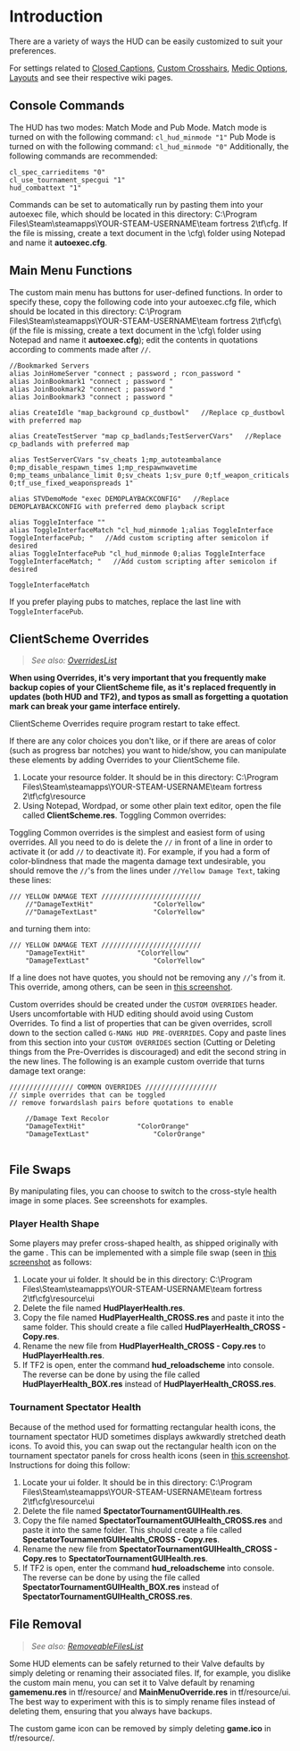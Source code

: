 # Introduction #
There are a variety of ways the HUD can be easily customized to suit your preferences.

For settings related to [Closed Captions](http://code.google.com/p/gmang-tf2hud/wiki/ClosedCaptions), [Custom Crosshairs](http://code.google.com/p/gmang-tf2hud/wiki/Crosshairs), [Medic Options](http://code.google.com/p/gmang-tf2hud/wiki/MedicOptions), [Layouts](http://code.google.com/p/gmang-tf2hud/wiki/Layouts) and see their respective wiki pages.

## Console Commands ##
The HUD has two modes: Match Mode and Pub Mode. Match mode is turned on with the following command:
`cl_hud_minmode "1"`
Pub Mode is turned on with the following command:
`cl_hud_minmode "0"`
Additionally, the following commands are recommended:
```
cl_spec_carrieditems "0"
cl_use_tournament_specgui "1"
hud_combattext "1"
```
Commands can be set to automatically run by pasting them into your autoexec file, which should be located in this directory: C:\Program Files\Steam\steamapps\YOUR-STEAM-USERNAME\team fortress 2\tf\cfg\. If the file is missing, create a text document in the \cfg\ folder using Notepad and name it **autoexec.cfg**.

## Main Menu Functions ##
The custom main menu has buttons for user-defined functions. In order to specify these, copy the following code into your autoexec.cfg file, which should be located in this directory: C:\Program Files\Steam\steamapps\YOUR-STEAM-USERNAME\team fortress 2\tf\cfg\ (if the file is missing, create a text document in the \cfg\ folder using Notepad and name it **autoexec.cfg**); edit the contents in quotations according to comments made after `//`.
```
//Bookmarked Servers
alias JoinHomeServer "connect ; password ; rcon_password "
alias JoinBookmark1 "connect ; password "
alias JoinBookmark2 "connect ; password "
alias JoinBookmark3 "connect ; password "

alias CreateIdle "map_background cp_dustbowl"   //Replace cp_dustbowl with preferred map

alias CreateTestServer "map cp_badlands;TestServerCVars"   //Replace cp_badlands with preferred map

alias TestServerCVars "sv_cheats 1;mp_autoteambalance 0;mp_disable_respawn_times 1;mp_respawnwavetime 0;mp_teams_unbalance_limit 0;sv_cheats 1;sv_pure 0;tf_weapon_criticals 0;tf_use_fixed_weaponspreads 1"

alias STVDemoMode "exec DEMOPLAYBACKCONFIG"   //Replace DEMOPLAYBACKCONFIG with preferred demo playback script

alias ToggleInterface ""
alias ToggleInterfaceMatch "cl_hud_minmode 1;alias ToggleInterface ToggleInterfacePub; "   //Add custom scripting after semicolon if desired
alias ToggleInterfacePub "cl_hud_minmode 0;alias ToggleInterface ToggleInterfaceMatch; "   //Add custom scripting after semicolon if desired

ToggleInterfaceMatch
```
If you prefer playing pubs to matches, replace the last line with `ToggleInterfacePub`.

## ClientScheme Overrides ##
> _See also: [OverridesList](http://code.google.com/p/gmang-tf2hud/wiki/OverridesList)_

**When using Overrides, it's very important that you frequently make backup copies of your ClientScheme file, as it's replaced frequently in updates (both HUD and TF2), and typos as small as forgetting a quotation mark can break your game interface entirely.**

ClientScheme Overrides require program restart to take effect.

If there are any color choices you don't like, or if there are areas of color (such as progress bar notches) you want to hide/show, you can manipulate these elements by adding Overrides to your ClientScheme file.
  1. Locate your resource folder. It should be in this directory: C:\Program Files\Steam\steamapps\YOUR-STEAM-USERNAME\team fortress 2\tf\cfg\resource
  1. Using Notepad, Wordpad, or some other plain text editor, open the file called **ClientScheme.res**.
Toggling Common overrides:

Toggling Common overrides is the simplest and easiest form of using overrides. All you need to do is delete the `//` in front of a line in order to activate it (or add `//` to deactivate it). For example, if you had a form of color-blindness that made the magenta damage text undesirable, you should remove the `//`'s from the lines under `//Yellow Damage Text`, taking these lines:
```
/// YELLOW DAMAGE TEXT /////////////////////////
	//"DamageTextHit"				"ColorYellow"
	//"DamageTextLast"				"ColorYellow"
```
and turning them into:
```
/// YELLOW DAMAGE TEXT /////////////////////////
	"DamageTextHit"				"ColorYellow"
	"DamageTextLast"				"ColorYellow"
```
If a line does not have quotes, you should not be removing any `//`'s from it. This override, among others, can be seen in [this screenshot](http://img682.imageshack.us/img682/7105/hudscreenoverridefull.png).

Custom overrides should be created under the `CUSTOM OVERRIDES` header. Users uncomfortable with HUD editing should avoid using Custom Overrides. To find a list of properties that can be given overrides, scroll down to the section called `G-MANG HUD PRE-OVERRIDES`. Copy and paste lines from this section into your `CUSTOM OVERRIDES` section (Cutting or Deleting things from the Pre-Overrides is discouraged) and edit the second string in the new lines. The following is an example custom override that turns damage text orange:
```
//////////////// COMMON OVERRIDES //////////////////
// simple overrides that can be toggled
// remove forwardslash pairs before quotations to enable
	
	//Damage Text Recolor
	"DamageTextHit"				"ColorOrange"
	"DamageTextLast"				"ColorOrange"
	
```

## File Swaps ##
By manipulating files, you can choose to switch to the cross-style health image in some places. See screenshots for examples.

### Player Health Shape ###
Some players may prefer cross-shaped health, as shipped originally with the game . This can be implemented with a simple file swap (seen in [this screenshot](http://img693.imageshack.us/img693/5921/hudscreenswapfull.png) as follows:
  1. Locate your ui folder. It should be in this directory: C:\Program Files\Steam\steamapps\YOUR-STEAM-USERNAME\team fortress 2\tf\cfg\resource\ui
  1. Delete the file named **HudPlayerHealth.res**.
  1. Copy the file named **HudPlayerHealth\_CROSS.res** and paste it into the same folder. This should create a file called **HudPlayerHealth\_CROSS - Copy.res**.
  1. Rename the new file from **HudPlayerHealth\_CROSS - Copy.res** to **HudPlayerHealth.res**.
  1. If TF2 is open, enter the command **hud\_reloadscheme** into console.
The reverse can be done by using the file called **HudPlayerHealth\_BOX.res** instead of **HudPlayerHealth\_CROSS.res**.

### Tournament Spectator Health ###
Because of the method used for formatting rectangular health icons, the tournament spectator HUD sometimes displays awkwardly stretched death icons. To avoid this, you can swap out the rectangular health icon on the tournament spectator panels for cross health icons (seen in [this screenshot](http://img195.imageshack.us/img195/6963/hudscreenmatchcrossfull.png). Instructions for doing this follow:
  1. Locate your ui folder. It should be in this directory: C:\Program Files\Steam\steamapps\YOUR-STEAM-USERNAME\team fortress 2\tf\cfg\resource\ui
  1. Delete the file named **SpectatorTournamentGUIHealth.res**.
  1. Copy the file named **SpectatorTournamentGUIHealth\_CROSS.res** and paste it into the same folder. This should create a file called **SpectatorTournamentGUIHealth\_CROSS - Copy.res**.
  1. Rename the new file from **SpectatorTournamentGUIHealth\_CROSS - Copy.res** to **SpectatorTournamentGUIHealth.res**.
  1. If TF2 is open, enter the command **hud\_reloadscheme** into console.
The reverse can be done by using the file called **SpectatorTournamentGUIHealth\_BOX.res** instead of **SpectatorTournamentGUIHealth\_CROSS.res**.

## File Removal ##
> _See also: [RemoveableFilesList](http://code.google.com/p/gmang-tf2hud/wiki/RemovableFilesList)_

Some HUD elements can be safely returned to their Valve defaults by simply deleting or renaming their associated files. If, for example, you dislike the custom main menu, you can set it to Valve default by renaming **gamemenu.res** in tf/resource/ and **MainMenuOverride.res** in tf/resource/ui. The best way to experiment with this is to simply rename files instead of deleting them, ensuring that you always have backups.

The custom game icon can be removed by simply deleting **game.ico** in tf/resource/.